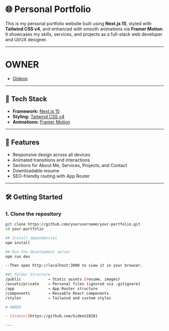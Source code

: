 # 🌐 Personal Portfolio

This is my personal portfolio website built using **Next.js 15**, styled with **Tailwind CSS v4**, and enhanced with smooth animations via **Framer Motion**. It showcases my skills, services, and projects as a full-stack web developer and UI/UX designer.

---

# OWNER

- [Gideon](https://github.com/Gideon1828)

---

## 🚀 Tech Stack

- **Framework:** [Next.js 15](https://nextjs.org/)
- **Styling:** [Tailwind CSS v4](https://tailwindcss.com/)
- **Animations:** [Framer Motion](https://www.framer.com/motion/)

---

## 📁 Features

- Responsive design across all devices
- Animated transitions and interactions
- Sections for About Me, Services, Projects, and Contact
- Downloadable resume
- SEO-friendly routing with App Router

---

## 🛠️ Getting Started

### 1. Clone the repository

```bash
git clone https://github.com/yourusername/your-portfolio.git
cd your-portfolio

## Install dependencies
npm install

## Run the development server
npm run dev

--Then open http://localhost:3000 to view it in your browser.

##📂 Folder Structure
/public            → Static assets (resume, images)
/assets/private    → Personal files (ignored via .gitignore)
/app               → App Router structure
/components        → Reusable React components
/styles            → Tailwind and custom styles

# OWNER

- [Gideon](https://github.com/Gideon1828)

---